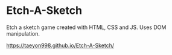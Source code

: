 # Etch-A-Sketch
Etch a sketch game created with HTML, CSS and JS. Uses DOM manipulation.

https://taeyon998.github.io/Etch-A-Sketch/
